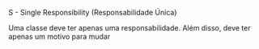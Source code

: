 S - Single Responsibility (Responsabilidade Única)

Uma classe deve ter apenas uma responsabilidade. Além disso, deve ter apenas um motivo para mudar